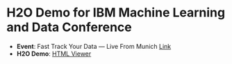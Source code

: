 # H2O Demo for IBM Machine Learning and Data Conference

- **Event**: Fast Track Your Data — Live From Munich [Link](https://www.ibm.com/analytics/us/en/events/machine-learning/)
- **H2O Demo**: [HTML Viewer](http://nbviewer.jupyter.org/github/woobe/h2o_demo_for_ibm_dsx/blob/master/h2o_demo.nb.html)

